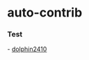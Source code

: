 # auto-contrib

### Test

<contributors>- [dolphin2410](https://github.com/dolphin2410)
</contributors>